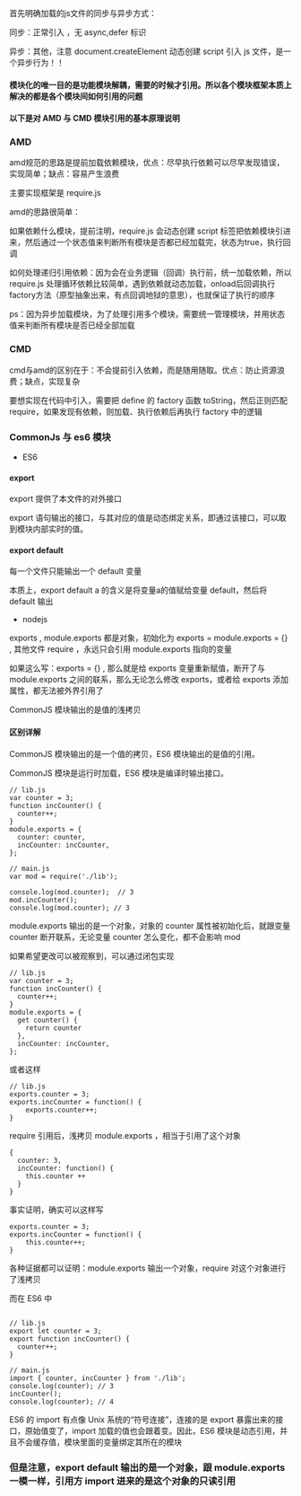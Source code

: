首先明确加载的js文件的同步与异步方式：

同步：正常引入 <scirpt>，无 async,defer 标识

异步：其他，注意 document.createElement 动态创建 script 引入 js 文件，是一个异步行为！！

#### 模块化的唯一目的是功能模块解耦，需要的时候才引用。所以各个模块框架本质上解决的都是各个模块间如何引用的问题

#### 以下是对 AMD 与 CMD 模块引用的基本原理说明

### AMD

amd规范的思路是提前加载依赖模块，优点：尽早执行依赖可以尽早发现错误，实现简单；缺点：容易产生浪费

主要实现框架是 require.js

amd的思路很简单：

如果依赖什么模块，提前注明，require.js 会动态创建 script 标签把依赖模块引进来，然后通过一个状态值来判断所有模块是否都已经加载完，状态为true，执行回调

如何处理递归引用依赖：因为会在业务逻辑（回调）执行前，统一加载依赖，所以 require.js 处理循环依赖比较简单，遇到依赖就动态加载，onload后回调执行 factory方法（原型抽象出来，有点回调地狱的意思），也就保证了执行的顺序

ps：因为异步加载模块，为了处理引用多个模块，需要统一管理模块，并用状态值来判断所有模块是否已经全部加载

### CMD

cmd与amd的区别在于：不会提前引入依赖，而是随用随取。优点：防止资源浪费；缺点，实现复杂

要想实现在代码中引入，需要把 define 的 factory 函数 toString，然后正则匹配 require，如果发现有依赖，则加载、执行依赖后再执行 factory 中的逻辑

### CommonJs 与 es6 模块

- ES6

#### export

export 提供了本文件的对外接口

export 语句输出的接口，与其对应的值是动态绑定关系，即通过该接口，可以取到模块内部实时的值。

#### export default

每一个文件只能输出一个 default 变量

本质上，export default a 的含义是将变量a的值赋给变量 default，然后将 default 输出


- nodejs

exports , module.exports 都是对象，初始化为 exports = module.exports = {} , 其他文件 require ，永远只会引用 module.exports 指向的变量

如果这么写：exports = {} , 那么就是给 exports 变量重新赋值，断开了与 module.exports 之间的联系，那么无论怎么修改 exports，或者给 exports 添加属性，都无法被外界引用了

CommonJS 模块输出的是值的浅拷贝

#### 区别详解

CommonJS 模块输出的是一个值的拷贝，ES6 模块输出的是值的引用。

CommonJS 模块是运行时加载，ES6 模块是编译时输出接口。

```
// lib.js
var counter = 3;
function incCounter() {
  counter++;
}
module.exports = {
  counter: counter,
  incCounter: incCounter,
};
```

```
// main.js
var mod = require('./lib');

console.log(mod.counter);  // 3
mod.incCounter();
console.log(mod.counter); // 3
```

module.exports 输出的是一个对象，对象的 counter 属性被初始化后，就跟变量 counter 断开联系，无论变量 counter 怎么变化，都不会影响 mod

如果希望更改可以被观察到，可以通过闭包实现

```
// lib.js
var counter = 3;
function incCounter() {
  counter++;
}
module.exports = {
  get counter() {
    return counter
  },
  incCounter: incCounter,
};
```

或者这样

```
// lib.js
exports.counter = 3;
exports.incCounter = function() {
    exports.counter++;
}
```

require 引用后，浅拷贝 module.exports ，相当于引用了这个对象

```
{
  counter: 3,
  incCounter: function() {
    this.counter ++
  }
}
```
事实证明，确实可以这样写

```
exports.counter = 3;
exports.incCounter = function() {
    this.counter++;
}
```
各种证据都可以证明：module.exports 输出一个对象，require 对这个对象进行了浅拷贝


而在 ES6 中

```

// lib.js
export let counter = 3;
export function incCounter() {
  counter++;
}

// main.js
import { counter, incCounter } from './lib';
console.log(counter); // 3
incCounter();
console.log(counter); // 4

```

ES6 的 import 有点像 Unix 系统的“符号连接”，连接的是 export 暴露出来的接口，原始值变了，import 加载的值也会跟着变。因此，ES6 模块是动态引用，并且不会缓存值，模块里面的变量绑定其所在的模块

### 但是注意，export default 输出的是一个对象，跟 module.exports 一模一样，引用方 import 进来的是这个对象的只读引用



